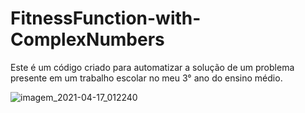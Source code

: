 # FitnessFunction-with-ComplexNumbers

Este é um código criado para automatizar a solução de um problema presente em um trabalho escolar no meu 3° ano do ensino médio.

![imagem_2021-04-17_012240](https://user-images.githubusercontent.com/67445953/115101531-65748300-9f1b-11eb-93c0-270c3e509a81.png)
